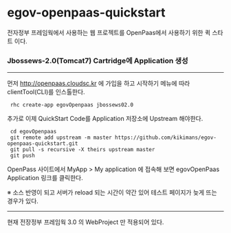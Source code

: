egov-openpaas-quickstart
========================

전자정부 프레임웍에서 사용하는 웹 프로젝트를 OpenPaas에서 사용하기 위한 퀵 스타트 이다.


### Jbossews-2.0(Tomcat7) Cartridge에 Application 생성
------------------------------------------------------
먼저 http://openpaas.cloudsc.kr 에 가입을 하고 시작하기 메뉴에 따라 clientTool(CLI)를 인스톨한다.

```
 rhc create-app egovOpenpaas jbossews02.0
````

추가로 이제 QuickStart Code를 Application 저장소에 Upstream 해야한다.

````
 cd egovOpenpaas
 git remote add upstream -m master https://github.com/kikimans/egov-openpaas-quickstart.git
 git pull -s recursive -X theirs upstream master
 git push
````
 OpenPass 사이트에서 MyApp > My application 에 접속해 보면 egovOpenPaas Application 링크를 클릭한다.
 
 ※ 소스 반영이 되고 서버가 reload 되는 시간이 약간 있어 테스트 페이지가 늦게 뜨는 경우가 있다.

---------------------------------------------------------------------------------------------------------

현재 전장정부 프레임웍 3.0 의 WebProject 만 적용되어 있다.

